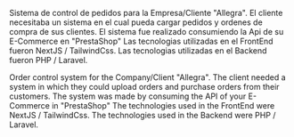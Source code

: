 Sistema de control de pedidos para la Empresa/Cliente "Allegra".
El cliente necesitaba un sistema en el cual pueda cargar pedidos y ordenes de compra de sus clientes.
El sistema fue realizado consumiendo la Api de su E-Commerce en "PrestaShop"
Las tecnologias utilizadas en el FrontEnd fueron NextJS / TailwindCss.
Las tecnologias utilizadas en el Backend fueron PHP / Laravel.

Order control system for the Company/Client "Allegra".
The client needed a system in which they could upload orders and purchase orders from their customers.
The system was made by consuming the API of your E-Commerce in "PrestaShop"
The technologies used in the FrontEnd were NextJS / TailwindCss.
The technologies used in the Backend were PHP / Laravel.
